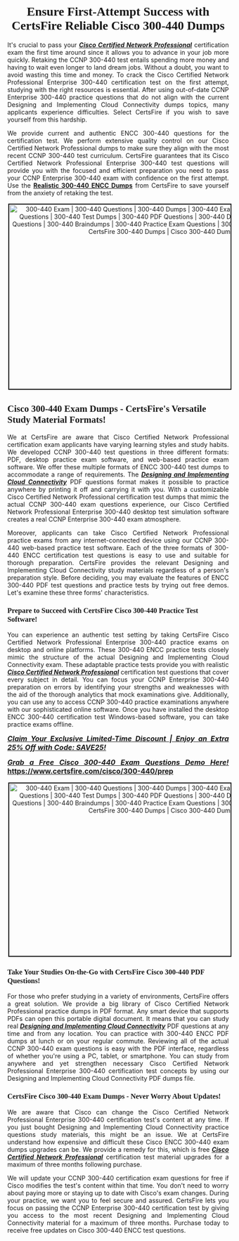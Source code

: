 <h1 style="text-align: center;"><strong><span style="display:block; color:#Black; "><span style="font-family:Tahoma,Times,serif;">Ensure First-Attempt Success with CertsFire Reliable Cisco 300-440 Dumps</span></span></strong></h1>

<p style="text-align:justify">It's crucial to pass your <u><em><strong>Cisco Certified Network Professional</strong></em></u> certification exam the first time around since it allows you to advance in your job more quickly. Retaking the CCNP 300-440 test entails spending more money and having to wait even longer to land dream jobs. Without a doubt, you want to avoid wasting this time and money. To crack the Cisco Certified Network Professional Enterprise 300-440 certification test on the first attempt, studying with the right resources is essential. After using out-of-date CCNP Enterprise 300-440 practice questions that do not align with the current Designing and Implementing Cloud Connectivity dumps topics, many applicants experience difficulties. Select CertsFire if you wish to save yourself from this hardship.</p>

<p style="text-align:justify">We provide current and authentic ENCC 300-440 questions for the certification test. We perform extensive quality control on our Cisco Certified Network Professional dumps to make sure they align with the most recent CCNP 300-440 test curriculum. CertsFire guarantees that its Cisco Certified Network Professional Enterprise 300-440 test questions will provide you with the focused and efficient preparation you need to pass your CCNP Enterprise 300-440 exam with confidence on the first attempt. Use the <strong><a href="https://www.certsfire.com/cisco/300-440/prep">Realistic 300-440 ENCC Dumps</a></strong> from CertsFire to save yourself from the anxiety of retaking the test.</p>

<p style="text-align: center;"><img alt="300-440 Exam | 300-440 Questions | 300-440 Dumps | 300-440 Exam Dumps | 300-440 Exam Questions | 300-440 Test Dumps | 300-440 PDF Questions | 300-440 Dumps PDF | 300-440 Test Questions | 300-440 Braindumps | 300-440 Practice Exam Questions | 300-440 Exam PDF Questions | CertsFire 300-440 Dumps | Cisco 300-440 Dumps" src="https://i.imgur.com/BVDPnuk.jpeg" style="width: 700px; height: 420px; border-width: 2px; border-style: solid; margin: 2px;" /></p>

<h2><strong><span style="display:block; color:#Black; "><span style="font-family:Tahoma,Times,serif;">Cisco 300-440 Exam Dumps - CertsFire's Versatile Study Material Formats!</span></span></strong></h2>

<p style="text-align:justify">We at CertsFire are aware that Cisco Certified Network Professional certification exam applicants have varying learning styles and study habits. We developed CCNP 300-440 test questions in three different formats: PDF, desktop practice exam software, and web-based practice exam software. We offer these multiple formats of ENCC 300-440 test dumps to accommodate a range of requirements. The <u><em><strong>Designing and Implementing Cloud Connectivity</strong></em></u> PDF questions format makes it possible to practice anywhere by printing it off and carrying it with you. With a customizable Cisco Certified Network Professional certification test dumps that mimic the actual CCNP 300-440 exam questions experience, our Cisco Certified Network Professional Enterprise 300-440 desktop test simulation software creates a real CCNP Enterprise 300-440 exam atmosphere.</p>

<p style="text-align:justify">Moreover, applicants can take Cisco Certified Network Professional practice exams from any internet-connected device using our CCNP 300-440 web-based practice test software. Each of the three formats of 300-440 ENCC certification test questions is easy to use and suitable for thorough preparation. CertsFire provides the relevant Designing and Implementing Cloud Connectivity study materials regardless of a person's preparation style. Before deciding, you may evaluate the features of ENCC 300-440 PDF test questions and practice tests by trying out free demos. Let's examine these three forms' characteristics.</p>

<h3><strong><span style="display:block; color:#Black; "><span style="font-family:Tahoma,Times,serif;">Prepare to Succeed with CertsFire Cisco 300-440 Practice Test Software!</span></span></strong></h3>

<p style="text-align:justify">You can experience an authentic test setting by taking CertsFire Cisco Certified Network Professional Enterprise 300-440 practice exams on desktop and online platforms. These 300-440 ENCC practice tests closely mimic the structure of the actual Designing and Implementing Cloud Connectivity exam. These adaptable practice tests provide you with realistic <u><em><strong>Cisco Certified Network Professional</strong></em></u> certification test questions that cover every subject in detail. You can focus your CCNP Enterprise 300-440 preparation on errors by identifying your strengths and weaknesses with the aid of the thorough analytics that mock examinations give. Additionally, you can use any to access CCNP 300-440 practice examinations anywhere with our sophisticated online software. Once you have installed the desktop ENCC 300-440 certification test Windows-based software, you can take practice exams offline.</p>

<p style="text-align: justify;"><span style="font-size:16px;"><u><em><strong>Claim Your Exclusive Limited-Time Discount | Enjoy an Extra 25% Off with Code: SAVE25!</strong></em></u></span></p>

<p style="text-align: justify;"><span style="font-size:16px;"><u><em><strong>Grab a Free Cisco 300-440 Exam Questions Demo Here! </strong></em></u><strong><a href="https://www.certsfire.com/cisco/300-440/prep">https://www.certsfire.com/cisco/300-440/prep</a></strong></span></p>

<p style="text-align: center;"><img alt="300-440 Exam | 300-440 Questions | 300-440 Dumps | 300-440 Exam Dumps | 300-440 Exam Questions | 300-440 Test Dumps | 300-440 PDF Questions | 300-440 Dumps PDF | 300-440 Test Questions | 300-440 Braindumps | 300-440 Practice Exam Questions | 300-440 Exam PDF Questions | CertsFire 300-440 Dumps | Cisco 300-440 Dumps" src="https://i.imgur.com/2YaVQXX.jpeg" style="width: 700px; height: 393px; border-width: 2px; border-style: solid; margin: 2px;" /></p>

<h3><strong><span style="display:block; color:#Black; "><span style="font-family:Tahoma,Times,serif;">Take Your Studies On-the-Go with CertsFire Cisco 300-440 PDF Questions!</span></span></strong></h3>

<p style="text-align:justify">For those who prefer studying in a variety of environments, CertsFire offers a great solution. We provide a big library of Cisco Certified Network Professional practice dumps in PDF format. Any smart device that supports PDFs can open this portable digital document. It means that you can study real <u><em><strong>Designing and Implementing Cloud Connectivity</strong></em></u> PDF questions at any time and from any location. You can practice with 300-440 ENCC PDF dumps at lunch or on your regular commute. Reviewing all of the actual CCNP 300-440 exam questions is easy with the PDF interface, regardless of whether you're using a PC, tablet, or smartphone. You can study from anywhere and yet strengthen necessary Cisco Certified Network Professional Enterprise 300-440 certification test concepts by using our Designing and Implementing Cloud Connectivity PDF dumps file.</p>

<h3><strong><span style="display:block; color:#Black; "><span style="font-family:Tahoma,Times,serif;">CertsFire Cisco 300-440 Exam Dumps - Never Worry About Updates!</span></span></strong></h3>

<p style="text-align:justify">We are aware that Cisco can change the Cisco Certified Network Professional Enterprise 300-440 certification test's content at any time. If you just bought Designing and Implementing Cloud Connectivity practice questions study materials, this might be an issue. We at CertsFire understand how expensive and difficult these Cisco ENCC 300-440 exam dumps upgrades can be. We provide a remedy for this, which is free <u><em><strong>Cisco Certified Network Professional</strong></em></u> certification test material upgrades for a maximum of three months following purchase.</p>

<p style="text-align:justify">We will update your CCNP 300-440 certification exam questions for free if Cisco modifies the test's content within that time. You don't need to worry about paying more or staying up to date with Cisco's exam changes. During your practice, we want you to feel secure and assured. CertsFire lets you focus on passing the CCNP Enterprise 300-440 certification test by giving you access to the most recent Designing and Implementing Cloud Connectivity material for a maximum of three months. Purchase today to receive free updates on Cisco 300-440 ENCC test questions.</p>
